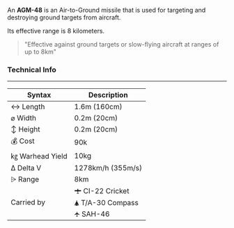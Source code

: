 An **AGM-48** is an Air-to-Ground missile that is used for targeting and destroying ground targets from aircraft.

Its effective range is 8 kilometers.

> "Effective against ground targets or slow-flying aircraft at ranges of up to 8km"



### Technical Info
---

| Syntax       | Description |
| -----------  | ----------- |
| ↔ Length       | 1.6m (160cm)       |
| ⌀ Width        | 0.2m (20cm)       |
| ↕ Height       | 0.2m (20cm)       |
| 💰 Cost         | 90k        |
| ㎏ Warhead Yield| 10kg        |
| Δ Delta V      | 1278km/h (355m/s)       |
| ⩥ Range        | 8km       |
| Carried by        | 🛨 CI-22 Cricket<br>🛦 T/A-30 Compass<br>🛧 SAH-46       |



